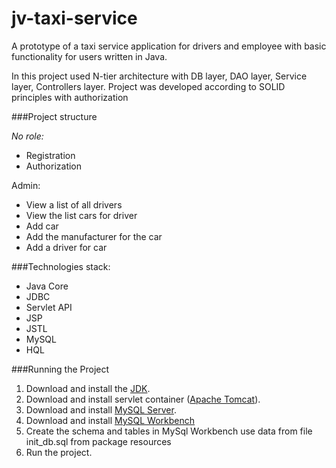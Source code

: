 # jv-taxi-service 

A prototype of a taxi service application for drivers and employee
with basic functionality for users written 
in Java.

In this project used N-tier architecture with DB layer, 
DAO layer, Service layer, Controllers layer. Project was 
developed according to SOLID principles with authorization

###Project structure

_No role:_

- Registration
- Authorization

Admin:

- View a list of all drivers
- View the list cars for driver
- Add car
- Add the manufacturer for the car
- Add a driver for car

###Technologies stack:

- Java Core 
- JDBC
- Servlet API 
- JSP 
- JSTL 
- MySQL
- HQL

###Running the Project

1. Download and install the [JDK]( https://www.oracle.com/ru/java/technologies/javase-downloads.html).
2. Download and install servlet container ([Apache Tomcat](http://tomcat.apache.org/index.html)).
3. Download and install [MySQL Server](https://dev.mysql.com/downloads/).
4. Download and install [MySQL Workbench](https://www.mysql.com/products/workbench/)
5. Create the schema and tables in MySql Workbench use data from file init_db.sql from package resources
6. Run the project.